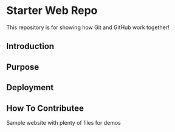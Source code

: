# Starter Web Repo

This repository is for showing how Git and GitHub work together!

## Introduction
## Purpose
## Deployment
## How To Contributee

Sample website with plenty of files for demos
